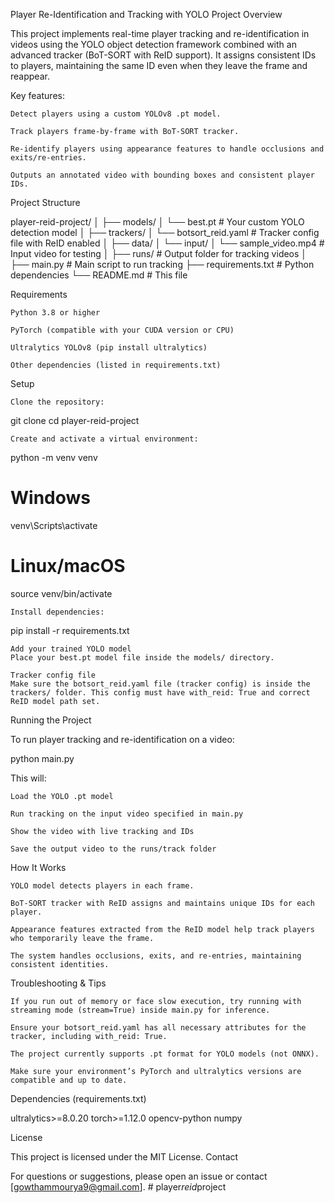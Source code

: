Player Re-Identification and Tracking with YOLO
Project Overview

This project implements real-time player tracking and re-identification in videos using the YOLO object detection framework combined with an advanced tracker (BoT-SORT with ReID support). It assigns consistent IDs to players, maintaining the same ID even when they leave the frame and reappear.

Key features:

    Detect players using a custom YOLOv8 .pt model.

    Track players frame-by-frame with BoT-SORT tracker.

    Re-identify players using appearance features to handle occlusions and exits/re-entries.

    Outputs an annotated video with bounding boxes and consistent player IDs.

Project Structure

player-reid-project/
│
├── models/
│   └── best.pt                  # Your custom YOLO detection model
│
├── trackers/
│   └── botsort_reid.yaml       # Tracker config file with ReID enabled
│
├── data/
│   └── input/
│       └── sample_video.mp4    # Input video for testing
│
├── runs/                       # Output folder for tracking videos
│
├── main.py                     # Main script to run tracking
├── requirements.txt            # Python dependencies
└── README.md                   # This file

Requirements

    Python 3.8 or higher

    PyTorch (compatible with your CUDA version or CPU)

    Ultralytics YOLOv8 (pip install ultralytics)

    Other dependencies (listed in requirements.txt)

Setup

    Clone the repository:

git clone <your-repo-url>
cd player-reid-project

    Create and activate a virtual environment:

python -m venv venv
# Windows
venv\Scripts\activate
# Linux/macOS
source venv/bin/activate

    Install dependencies:

pip install -r requirements.txt

    Add your trained YOLO model
    Place your best.pt model file inside the models/ directory.

    Tracker config file
    Make sure the botsort_reid.yaml file (tracker config) is inside the trackers/ folder. This config must have with_reid: True and correct ReID model path set.

Running the Project

To run player tracking and re-identification on a video:

python main.py

This will:

    Load the YOLO .pt model

    Run tracking on the input video specified in main.py

    Show the video with live tracking and IDs

    Save the output video to the runs/track folder

How It Works

    YOLO model detects players in each frame.

    BoT-SORT tracker with ReID assigns and maintains unique IDs for each player.

    Appearance features extracted from the ReID model help track players who temporarily leave the frame.

    The system handles occlusions, exits, and re-entries, maintaining consistent identities.

Troubleshooting & Tips

    If you run out of memory or face slow execution, try running with streaming mode (stream=True) inside main.py for inference.

    Ensure your botsort_reid.yaml has all necessary attributes for the tracker, including with_reid: True.

    The project currently supports .pt format for YOLO models (not ONNX).

    Make sure your environment’s PyTorch and ultralytics versions are compatible and up to date.

Dependencies (requirements.txt)

ultralytics>=8.0.20
torch>=1.12.0
opencv-python
numpy

License

This project is licensed under the MIT License.
Contact

For questions or suggestions, please open an issue or contact [gowthammourya9@gmail.com].
#   p l a y e r _ r e i d _ p r o j e c t  
 